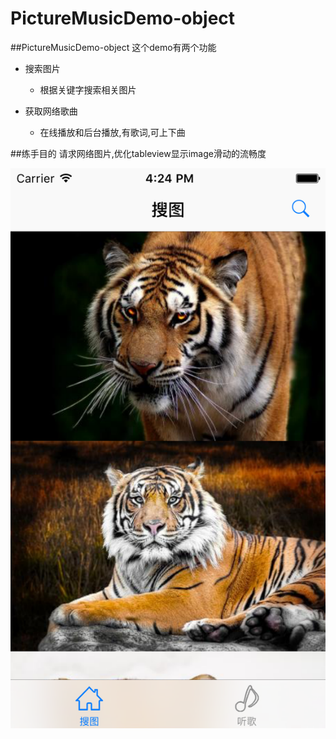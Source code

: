 # PictureMusicDemo-object
##PictureMusicDemo-object
这个demo有两个功能

* 搜索图片
    * 根据关键字搜索相关图片 
    

* 获取网络歌曲
    * 在线播放和后台播放,有歌词,可上下曲

##练手目的
请求网络图片,优化tableview显示image滑动的流畅度

![image](https://raw.githubusercontent.com/19940524/PictureMusicDemo-object/master/Object/DemoImage1.png)
